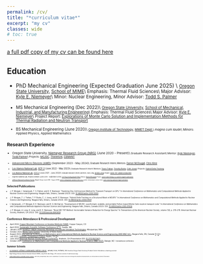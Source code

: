 ```yaml
---
permalink: /cv/
title: "*curriculum vitae*"
excerpt: "my cv"
classes: wide
# toc: true
---
```


[a full pdf copy of my *cv* can be found here](/assets/docs/cv.pdf)

## Education

* PhD Mechanical Engineering  (Expected Graduation June 2025) \\
<small> [Oregon State University](https://oregonstate.edu/), [School of MIME](https://engineering.oregonstate.edu/MIME)\\
        Emphasis: Thermal Fluid Sciences\\
        Major Advisor: [Kyle E. Niemeyer](https://niemeyer-research-group.github.io/)\\
        Minor: Nuclear Engineering, 
        Minor Advisor: [Todd S. Palmer](https://engineering.oregonstate.edu/people/todd-palmer)

* MS Mechanical Engineering (Dec 2022)\\
<small> [Oregon State University](https://oregonstate.edu/), [School of Mechanical, Industrial, and Manufacturing Engineering](https://engineering.oregonstate.edu/MIME)\\
        Emphasis: Thermal Fluid Sciences\\
        Major Advisor: [Kyle E. Niemeyer](https://niemeyer-research-group.github.io/)\\
        Project Report: [Explorations of Monte Carlo Solution and Implementation Methods for Thermal Radiation and Neutron Transport](/assets/docs/masters.pdf)

* BS Mechanical Engineering (June 2020)\\
<small> [Oregon Institute of Technology](https://www.oit.edu/), [MMET Dept.](https://www.oit.edu/academics/engineering-technology-management/mmet)\\
        *magna cum laude*\\
        Minors: Applied Physics, Applied Mathematics

## Research Experience

* Oregon State University, [Niemeyer Research Group (NRG)](https://niemeyer-research-group.github.io/) (June 2020 - Present)\\
<small> Graduate Research Assistant\\
        Mentor: [Kyle Niemeyer](https://niemeyer-research-group.github.io/), [Todd Palmer](https://engineering.oregonstate.edu/people/todd-palmer)\\
        Projects: [MC/DC](/_posts/mcdc_a.md), [Therefore](/work/therefore.md), [CEMeNT](https://cement-psaap.github.io/)

* [Advanced Micro Devices (AMD)](https://www.amd.com/en.html) (September 2023 - May 2024)\\
<small> Graduate Research Intern\\
        Mentors: [Damon McDougall](https://www.linkedin.com/in/damon-mcdougall-726012132/), [Chris Kime](https://www.linkedin.com/in/chris-kime-070a84/)

* [Los Alamos National Lab](https://www.lanl.gov/), [XCP-3](https://www.lanl.gov/org/padwp/adx/computational-physics/xcp-3-monte-carlo/index.php) (June 2022 - May 2023)\\
<small> Graduate Research Intern\\
        Mentors: [Travis Trahan](https://www.linkedin.com/in/travis-trahan/), [Timothy Burke](https://orcid.org/0000-0003-2363-085X), [Colin Josey](https://orcid.org/0000-0002-3210-5806)\\
        Projects: [Hybrid Delta Tracking](/work/mcatk)

* [Los Alamos National Lab](https://www.lanl.gov/), [CCS-2](https://www.lanl.gov/org/ddste/aldsc/computer-computational-statistical-sciences/computational-physics-methods/index.php) (June 2021 - June 2022)\\
<small> Graduate Research Intern\\
        Mentors: Alex Long, [Kendra Long](https://orcid.org/0000-0003-2069-8103)\\
        Project: [Novel TRT Variance Reduction](/work/trt)

* Argonne National Lab, Physics Division (June 2019 - September 2019)\\
<small> [Lee Teng Undergraduate Fellow](https://www.anl.gov/aai/lee-teng-internship)\\
        Mentor: [Brahim Mustapha](https://www.anl.gov/profile/brahim-mustapha)\\
        Project: [cancer radio therapy x-y scanner magnet optimization](https://indico.fnal.gov/event/21420/session/4/material/3/0.pdf)

* [Jefferson National Accelerator Facility](https://www.jlab.org/), Magnet Group (June 2018 - August 2018)\\
<small> [Science Undergraduate Laboratory Intern (SULI)](https://science.osti.gov/wdts/suli)\\
        Mentor: Renuka Rajput-Goshal\\
        Project: [Super conducting quadrupole magnet optimization](https://education.jlab.org/ugresearch/18-13.html)

## Selected Publications

* J. P. Morgan, I. Variansyah, T. S. Palmer, and K. E. Niemeyer. “Exploring One-Cell Inversion Method for Transient Transport on GPU.” In *International Conference on Mathematics and Computational Methods Applied to Nuclear Science and Engineering*. Niagara Falls, Ontario, Canada (2023). DOI: [10.48550/arXiv:2305.13555](https://doi.org/10.48550/arXiv.2305.13555).

* J. P. Morgan, T. J. Trahan, T. P. Burke, C. J. Josey, and K. E. Niemeyer. “Hybrid-Delta Tracking on a Structured Mesh in MCATK.” In *International Conference on Mathematics and Computational Methods Applied to Nuclear Science and Engineering*. Niagara Falls, Ontario, Canada (2023). DOI: [10.48550/arXiv.2306.07847](https://doi.org/10.48550/arXiv.2306.07847).

* I. Variansyah, J. P. Morgan, K. E. Niemeyer, and R. G. McClarren. “Development of MC/DC: a performant, scalable, and portable Python-based Monte Carlo neutron transport code.” In *International Conference on Mathematics and Computational Methods Applied to Nuclear Science and Engineering*. Niagara Falls, Ontario, Canada (2023). DOI: [10.48550/arXiv:2305.07636](https://doi.org/10.48550/arXiv.2305.07636)

*  J. P. Morgan, A. Long, K. Long, and K. E. Niemeyer. “Novel MC TRT Method: Vectorizable Variance Reduction for Energy Spectra.” In *Transactions of the American Nuclear Society*, volume 126, p. 276–278. American Nuclear Society, Anaheim, CA (2022). DOI: [10.5281/zenodo.6643659](https://doi.org/10.5281/zenodo.6643659).

## Conference Attendance & Professional Development

* April 2024, [Copper Mountain Conference on Iterative Methods (SIAM)](https://grandmaster.colorado.edu/copper/2024/), Copper Canyon, CO
* April 2024, [Sustainable Scientific Software Conference (S<sup>3</sup>C)](https://s3c.sandia.gov/), Seattle, WA
* January 2024, [NUWEST: NNSA-University Workshop on Exascale Simulation Technologies](https://illinois-ceesd.github.io/nuwest/), Albuquerque, NM*
* October 2023, [Monte Carlo Summit](), University of Notre Dame
* August 2023, [International Conference on Mathematics and Computational Methods Applied to Nuclear Science and Engineering (ANS M&C Intl.)](https://mc2023.com/), Niagara Falls, ON, Canada \[[1](https://github.com/jpmorgan98/MandC2023-Therefore/blob/main/We3T5-4-JoannaPiperMorgan.pptx)\] \[[2](https://github.com/jpmorgan98/MandC2023-Therefore/blob/main/poster_presentation.pptx)\]*
* July 2022, [Scientific Computing in Python](https://conference.scipy.org/), Austin, TX \[[1](https://zenodo.org/record/6946791)]\*
* June 2022 [American Nuclear Society Annual Conference](https://www.ans.org/meetings/am2022/), Anaheim, CA (Presentation DOI: [10.2172/1821347](https://doi.org/10.2172/1821347)).
* October 2021, [Conference on Mathematics and Computational Methods Applied to Nuclear Science (M&C 2021)](https://www.ans.org/meetings/mc2021/), Raleigh, NC \\
<small>*presented at conference

## Summer Schools

* [US Research Software Sustainability Institute (URSSI)](https://github.com/si2-urssi/winterschool-Jan2024), January 2024, Portland, OR\\
<small> Hosted at Oregon State University Portland Center\\
Attended as a teaching assistant

* High Energy Density Science Summer School (HEDS), July 2023, San Diego, CA\\
<small> Hosted at University of California San Diego

* [United States Particle Accelerator School (USPAS)](https://uspas.fnal.gov/), June 2018, Albuquerque, NM\\
<small> Course: *Fundamentals of Accelerator Physics and Technology with Simulations and Measurements Lab*\\
        Credit provided by University of New Mexico